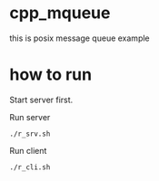 # cpp_mqueue 
this is posix message queue example

# how to run
Start server first.

Run server
```
./r_srv.sh
```

Run client
```
./r_cli.sh
```


